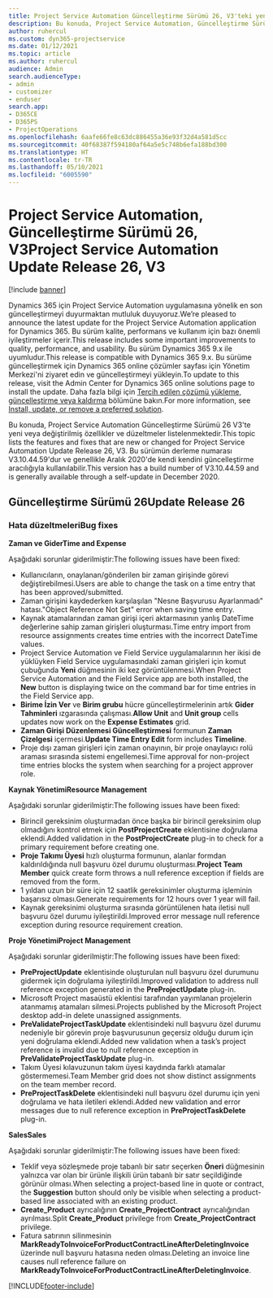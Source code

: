 ```yaml
---
title: Project Service Automation Güncelleştirme Sürümü 26, V3'teki yenilikler veya değişiklikler
description: Bu konuda, Project Service Automation, Güncelleştirme Sürümü 26, V3'teki özellikler ve düzeltmeler listelenir.
author: ruhercul
ms.custom: dyn365-projectservice
ms.date: 01/12/2021
ms.topic: article
ms.author: ruhercul
audience: Admin
search.audienceType:
- admin
- customizer
- enduser
search.app:
- D365CE
- D365PS
- ProjectOperations
ms.openlocfilehash: 6aafe66fe8c63dc886455a36e93f32d4a581d5cc
ms.sourcegitcommit: 40f68387f594180af64a5e5c748b6efa188bd300
ms.translationtype: HT
ms.contentlocale: tr-TR
ms.lasthandoff: 05/10/2021
ms.locfileid: "6005590"
---
```

# <a name="project-service-automation-update-release-26-v3"></a><span data-ttu-id="09d30-103">Project Service Automation, Güncelleştirme Sürümü 26, V3</span><span class="sxs-lookup"><span data-stu-id="09d30-103">Project Service Automation Update Release 26, V3</span></span>

[!include [banner](../includes/psa-now-project-operations.md)]

<span data-ttu-id="09d30-104">Dynamics 365 için Project Service Automation uygulamasına yönelik en son güncelleştirmeyi duyurmaktan mutluluk duyuyoruz.</span><span class="sxs-lookup"><span data-stu-id="09d30-104">We’re pleased to announce the latest update for the Project Service Automation application for Dynamics 365.</span></span> <span data-ttu-id="09d30-105">Bu sürüm kalite, performans ve kullanım için bazı önemli iyileştirmeler içerir.</span><span class="sxs-lookup"><span data-stu-id="09d30-105">This release includes some important improvements to quality, performance, and usability.</span></span> <span data-ttu-id="09d30-106">Bu sürüm Dynamics 365 9.x ile uyumludur.</span><span class="sxs-lookup"><span data-stu-id="09d30-106">This release is compatible with Dynamics 365 9.x.</span></span> <span data-ttu-id="09d30-107">Bu sürüme güncelleştirmek için Dynamics 365 online çözümler sayfası için Yönetim Merkezi'ni ziyaret edin ve güncelleştirmeyi yükleyin.</span><span class="sxs-lookup"><span data-stu-id="09d30-107">To update to this release, visit the Admin Center for Dynamics 365 online solutions page to install the update.</span></span> <span data-ttu-id="09d30-108">Daha fazla bilgi için [Tercih edilen çözümü yükleme, güncelleştirme veya kaldırma](/power-platform/admin/install-remove-preferred-solution) bölümüne bakın.</span><span class="sxs-lookup"><span data-stu-id="09d30-108">For more information, see [Install, update, or remove a preferred solution](/power-platform/admin/install-remove-preferred-solution).</span></span>

<span data-ttu-id="09d30-109">Bu konuda, Project Service Automation Güncelleştirme Sürümü 26 V3'te yeni veya değiştirilmiş özellikler ve düzeltmeler listelenmektedir.</span><span class="sxs-lookup"><span data-stu-id="09d30-109">This topic lists the features and fixes that are new or changed for Project Service Automation Update Release 26, V3.</span></span> <span data-ttu-id="09d30-110">Bu sürümün derleme numarası V3.10.44.59'dur ve genellikle Aralık 2020'de kendi kendini güncelleştirme aracılığıyla kullanılabilir.</span><span class="sxs-lookup"><span data-stu-id="09d30-110">This version has a build number of V3.10.44.59 and is generally available through a self-update in December 2020.</span></span>

## <a name="update-release-26"></a><span data-ttu-id="09d30-111">Güncelleştirme Sürümü 26</span><span class="sxs-lookup"><span data-stu-id="09d30-111">Update Release 26</span></span>

### <a name="bug-fixes"></a><span data-ttu-id="09d30-112">Hata düzeltmeleri</span><span class="sxs-lookup"><span data-stu-id="09d30-112">Bug fixes</span></span>

<span data-ttu-id="09d30-113">**Zaman ve Gider**</span><span class="sxs-lookup"><span data-stu-id="09d30-113">**Time and Expense**</span></span>

<span data-ttu-id="09d30-114">Aşağıdaki sorunlar giderilmiştir:</span><span class="sxs-lookup"><span data-stu-id="09d30-114">The following issues have been fixed:</span></span>

- <span data-ttu-id="09d30-115">Kullanıcıların, onaylanan/gönderilen bir zaman girişinde görevi değiştirebilmesi.</span><span class="sxs-lookup"><span data-stu-id="09d30-115">Users are able to change the task on a time entry that has been approved/submitted.</span></span>
- <span data-ttu-id="09d30-116">Zaman girişini kaydederken karşılaşılan "Nesne Başvurusu Ayarlanmadı" hatası.</span><span class="sxs-lookup"><span data-stu-id="09d30-116">"Object Reference Not Set" error when saving time entry.</span></span>
- <span data-ttu-id="09d30-117">Kaynak atamalarından zaman girişi içeri aktarmasının yanlış DateTime değerlerine sahip zaman girişleri oluşturması.</span><span class="sxs-lookup"><span data-stu-id="09d30-117">Time entry import from resource assignments creates time entries with the incorrect DateTime values.</span></span>
- <span data-ttu-id="09d30-118">Project Service Automation ve Field Service uygulamalarının her ikisi de yüklüyken Field Service uygulamasındaki zaman girişleri için komut çubuğunda **Yeni** düğmesinin iki kez görüntülenmesi.</span><span class="sxs-lookup"><span data-stu-id="09d30-118">When Project Service Automation and the Field Service app are both installed, the **New** button is displaying twice on the command bar for time entries in the Field Service app.</span></span>
- <span data-ttu-id="09d30-119">**Birime İzin Ver** ve **Birim grubu** hücre güncelleştirmelerinin artık **Gider Tahminleri** ızgarasında çalışması.</span><span class="sxs-lookup"><span data-stu-id="09d30-119">**Allow Unit** and **Unit group** cells updates now work on the **Expense Estimates** grid.</span></span>
- <span data-ttu-id="09d30-120">**Zaman Girişi Düzenlemesi Güncelleştirmesi** formunun **Zaman Çizelgesi** içermesi.</span><span class="sxs-lookup"><span data-stu-id="09d30-120">**Update Time Entry Edit** form includes **Timeline**.</span></span>
- <span data-ttu-id="09d30-121">Proje dışı zaman girişleri için zaman onayının, bir proje onaylayıcı rolü araması sırasında sistemi engellemesi.</span><span class="sxs-lookup"><span data-stu-id="09d30-121">Time approval for non-project time entries blocks the system when searching for a project approver role.</span></span>

<span data-ttu-id="09d30-122">**Kaynak Yönetimi**</span><span class="sxs-lookup"><span data-stu-id="09d30-122">**Resource Management**</span></span>

<span data-ttu-id="09d30-123">Aşağıdaki sorunlar giderilmiştir:</span><span class="sxs-lookup"><span data-stu-id="09d30-123">The following issues have been fixed:</span></span>

- <span data-ttu-id="09d30-124">Birincil gereksinim oluşturmadan önce başka bir birincil gereksinim olup olmadığını kontrol etmek için **PostProjectCreate** eklentisine doğrulama eklendi.</span><span class="sxs-lookup"><span data-stu-id="09d30-124">Added validation in the **PostProjectCreate** plug-in to check for a primary requirement before creating one.</span></span>
- <span data-ttu-id="09d30-125">**Proje Takımı Üyesi** hızlı oluşturma formunun, alanlar formdan kaldırıldığında null başvuru özel durumu oluşturması.</span><span class="sxs-lookup"><span data-stu-id="09d30-125">**Project Team Member** quick create form throws a null reference exception if fields are removed from the form.</span></span>
- <span data-ttu-id="09d30-126">1 yıldan uzun bir süre için 12 saatlik gereksinimler oluşturma işleminin başarısız olması.</span><span class="sxs-lookup"><span data-stu-id="09d30-126">Generate requirements for 12 hours over 1 year will fail.</span></span>
- <span data-ttu-id="09d30-127">Kaynak gereksinimi oluşturma sırasında görüntülenen hata iletisi null başvuru özel durumu iyileştirildi.</span><span class="sxs-lookup"><span data-stu-id="09d30-127">Improved error message null reference exception during resource requirement creation.</span></span>

<span data-ttu-id="09d30-128">**Proje Yönetimi**</span><span class="sxs-lookup"><span data-stu-id="09d30-128">**Project Management**</span></span>

<span data-ttu-id="09d30-129">Aşağıdaki sorunlar giderilmiştir:</span><span class="sxs-lookup"><span data-stu-id="09d30-129">The following issues have been fixed:</span></span>

- <span data-ttu-id="09d30-130">**PreProjectUpdate** eklentisinde oluşturulan null başvuru özel durumunu gidermek için doğrulama iyileştirildi.</span><span class="sxs-lookup"><span data-stu-id="09d30-130">Improved validation to address null reference exception generated in the **PreProjectUpdate** plug-in.</span></span>
- <span data-ttu-id="09d30-131">Microsoft Project masaüstü eklentisi tarafından yayımlanan projelerin atanmamış atamaları silmesi.</span><span class="sxs-lookup"><span data-stu-id="09d30-131">Projects published by the Microsoft Project desktop add-in delete unassigned assignments.</span></span>
- <span data-ttu-id="09d30-132">**PreValidateProjectTaskUpdate** eklentisindeki null başvuru özel durumu nedeniyle bir görevin proje başvurusunun geçersiz olduğu durum için yeni doğrulama eklendi.</span><span class="sxs-lookup"><span data-stu-id="09d30-132">Added new validation when a task’s project reference is invalid due to null reference exception in **PreValidateProjectTaskUpdate** plug-in.</span></span>
- <span data-ttu-id="09d30-133">Takım Üyesi kılavuzunun takım üyesi kaydında farklı atamalar göstermemesi.</span><span class="sxs-lookup"><span data-stu-id="09d30-133">Team Member grid does not show distinct assignments on the team member record.</span></span>
- <span data-ttu-id="09d30-134">**PreProjectTaskDelete** eklentisindeki null başvuru özel durumu için yeni doğrulama ve hata iletileri eklendi.</span><span class="sxs-lookup"><span data-stu-id="09d30-134">Added new validation and error messages due to null reference exception in **PreProjectTaskDelete** plug-in.</span></span>

<span data-ttu-id="09d30-135">**Sales**</span><span class="sxs-lookup"><span data-stu-id="09d30-135">**Sales**</span></span>

<span data-ttu-id="09d30-136">Aşağıdaki sorunlar giderilmiştir:</span><span class="sxs-lookup"><span data-stu-id="09d30-136">The following issues have been fixed:</span></span>

- <span data-ttu-id="09d30-137">Teklif veya sözleşmede proje tabanlı bir satır seçerken **Öneri** düğmesinin yalnızca var olan bir ürünle ilişkili ürün tabanlı bir satır seçildiğinde görünür olması.</span><span class="sxs-lookup"><span data-stu-id="09d30-137">When selecting a project-based line in quote or contract, the **Suggestion** button should only be visible when selecting a product-based line associated with an existing product.</span></span>
- <span data-ttu-id="09d30-138">**Create_Product** ayrıcalığının **Create_ProjectContract** ayrıcalığından ayrılması.</span><span class="sxs-lookup"><span data-stu-id="09d30-138">Split **Create_Product** privilege from **Create_ProjectContract** privilege.</span></span>
- <span data-ttu-id="09d30-139">Fatura satırının silinmesinin **MarkReadyToInvoiceForProductContractLineAfterDeletingInvoice** üzerinde null başvuru hatasına neden olması.</span><span class="sxs-lookup"><span data-stu-id="09d30-139">Deleting an invoice line causes null reference failure on **MarkReadyToInvoiceForProductContractLineAfterDeletingInvoice**.</span></span>


[!INCLUDE[footer-include](../includes/footer-banner.md)]